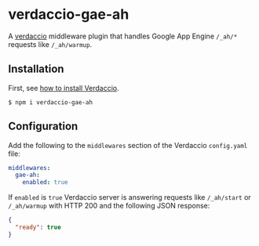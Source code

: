# verdaccio-gae-ah

A [verdaccio](https://verdaccio.org) middleware plugin that handles Google App Engine `/_ah/*` requests like `/_ah/warmup`.

## Installation

First, see [how to install Verdaccio](https://verdaccio.org/docs/en/installation).

```
$ npm i verdaccio-gae-ah
```

## Configuration

Add the following to the `middlewares` section of the Verdaccio `config.yaml` file:

```yaml
middlewares:
  gae-ah:
    enabled: true
```

If `enabled` is `true` Verdaccio server is answering requests like `/_ah/start` or `/_ah/warmup` with HTTP 200 and the following JSON response:

```json
{
  "ready": true
}
```
